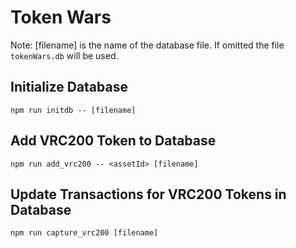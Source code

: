 # Token Wars
Note: [filename] is the name of the database file. If omitted the file `tokenWars.db` will be used.

## Initialize Database
```
npm run initdb -- [filename]
```

## Add VRC200 Token to Database
```
npm run add_vrc200 -- <assetId> [filename]
```

## Update Transactions for VRC200 Tokens in Database
```
npm run capture_vrc200 [filename]
```